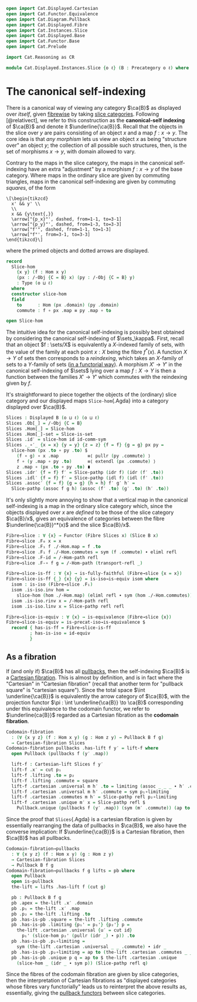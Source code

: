 ```agda
open import Cat.Displayed.Cartesian
open import Cat.Functor.Equivalence
open import Cat.Diagram.Pullback
open import Cat.Displayed.Fibre
open import Cat.Instances.Slice
open import Cat.Displayed.Base
open import Cat.Functor.Base
open import Cat.Prelude

import Cat.Reasoning as CR

module Cat.Displayed.Instances.Slice {o ℓ} (B : Precategory o ℓ) where
```

<!--
```agda
open Cartesian-fibration
open Cartesian-lift
open Displayed
open is-cartesian
open Functor
open CR B
open /-Obj
```
-->

# The canonical self-indexing

There is a canonical way of viewing any category $\ca{B}$ as displayed
over _itself_, given [fibrewise] by taking [slice categories]. Following
[@relativect], we refer to this construction as the **canonical-self
indexing** of $\ca{B}$ and denote it $\underline{\ca{B}}$. Recall that
the objects in the slice over $y$ are pairs consisting of an object $x$
and a map $f : x \to y$. The core idea is that _any morphism_ lets us
view an object $x$ as being "structure over" an object $y$; the
collection of all possible such structures, then, is the set of
morphisms $x \to y$, with domain allowed to vary.

[fibrewise]: Cat.Displayed.Fibre.html
[slice categories]: Cat.Instances.Slice.html

Contrary to the maps in the slice category, the maps in the canonical
self-indexing have an extra "adjustment" by a morphism $f : x \to y$ of
the base category. Where maps in the ordinary slice are given by
commuting triangles, maps in the canonical self-indexing are given by
commuting _squares_, of the form

~~~{.quiver}
\[\begin{tikzcd}
  x' && y' \\
  \\
  x && {y\text{,}}
  \arrow["{p_x}"', dashed, from=1-1, to=3-1]
  \arrow["{p_y}"', dashed, from=1-3, to=3-3]
  \arrow["f'", dashed, from=1-1, to=1-3]
  \arrow["f"', from=3-1, to=3-3]
\end{tikzcd}\]
~~~

where the primed objects and dotted arrows are displayed.

```agda
record
  Slice-hom
    {x y} (f : Hom x y)
    (px : /-Obj {C = B} x) (py : /-Obj {C = B} y)
    : Type (o ⊔ ℓ)
  where
  constructor slice-hom
  field
    to      : Hom (px .domain) (py .domain)
    commute : f ∘ px .map ≡ py .map ∘ to

open Slice-hom
```

<!--
```agda
private unquoteDecl eqv = declare-record-iso eqv (quote Slice-hom)
```
-->

The intuitive idea for the canonical self-indexing is possibly best
obtained by considering the canonical self-indexing of $\sets_\kappa$.
First, recall that an object $f : \sets/X$ is equivalently a $X$-indexed
family of sets, with the value of the family at each point $x : X$ being
the fibre $f^*(x)$. A function $X \to Y$ of sets then corresponds to a
_reindexing_, which takes an $X$-family of sets to a $Y$-family of sets
([in a functorial way]). A morphism $X' \to Y'$ in the canonical
self-indexing of $\sets$ lying over a map $f : X \to Y$ is then a
function between the families $X' \to Y'$ which commutes with the
reindexing given by $f$.

[in a functorial way]: Cat.Instances.Slice.html#slices-of-sets

<!--
```agda
module _ {x y} {f g : Hom x y} {px : /-Obj x} {py : /-Obj y}
         {f′ : Slice-hom f px py} {g′ : Slice-hom g px py} where

  Slice-pathp : (p : f ≡ g) → (f′ .to ≡ g′ .to) → PathP (λ i → Slice-hom (p i) px py) f′ g′
  Slice-pathp p p′ i .to = p′ i
  Slice-pathp p p′ i .commute =
    is-prop→pathp
      (λ i → Hom-set _ _ (p i ∘ px .map) (py .map ∘ (p′ i)))
      (f′ .commute)
      (g′ .commute)
      i

module _ {x y} (f : Hom x y) (px : /-Obj x) (py : /-Obj y) where
  Slice-is-set : is-set (Slice-hom f px py)
  Slice-is-set = Iso→is-hlevel 2 eqv (hlevel 2)
    where open HLevel-instance
```
-->

It's straightforward to piece together the objects of the (ordinary)
slice category and our displayed maps `Slice-hom`{.Agda} into a category
displayed over $\ca{B}$.

```agda
Slices : Displayed B (o ⊔ ℓ) (o ⊔ ℓ)
Slices .Ob[_] = /-Obj {C = B}
Slices .Hom[_] = Slice-hom
Slices .Hom[_]-set = Slice-is-set
Slices .id′ = slice-hom id id-comm-sym
Slices ._∘′_ {x = x} {y = y} {z = z} {f = f} {g = g} px py =
  slice-hom (px .to ∘ py .to) $
    (f ∘ g) ∘ x .map           ≡⟨ pullr (py .commute) ⟩
    f ∘ (y .map ∘ py .to)      ≡⟨ extendl (px .commute) ⟩
    z .map ∘ (px .to ∘ py .to) ∎
Slices .idr′ {f = f} f′ = Slice-pathp (idr f) (idr (f′ .to))
Slices .idl′ {f = f} f′ = Slice-pathp (idl f) (idl (f′ .to))
Slices .assoc′ {f = f} {g = g} {h = h} f′ g′ h′ =
  Slice-pathp (assoc f g h) (assoc (f′ .to) (g′ .to) (h′ .to))
```

It's only slightly more annoying to show that a vertical map in the
canonical self-indexing is a map in the ordinary slice category which,
since the objects displayed over $x$ are _defined_ to be those of the
slice category $\ca{B}/x$, gives an equivalence of categories between
the fibre $\underline{\ca{B}}^*(x)$ and the slice $\ca{B}/x$.

```agda
Fibre→slice : ∀ {x} → Functor (Fibre Slices x) (Slice B x)
Fibre→slice .F₀ x = x
Fibre→slice .F₁ f ./-Hom.map = f .to
Fibre→slice .F₁ f ./-Hom.commutes = sym (f .commute) ∙ eliml refl
Fibre→slice .F-id = /-Hom-path refl
Fibre→slice .F-∘ f g = /-Hom-path (transport-refl _)

Fibre→slice-is-ff : ∀ {x} → is-fully-faithful (Fibre→slice {x = x})
Fibre→slice-is-ff {_} {x} {y} = is-iso→is-equiv isom where
  isom : is-iso (Fibre→slice .F₁)
  isom .is-iso.inv hom =
    slice-hom (hom ./-Hom.map) (eliml refl ∙ sym (hom ./-Hom.commutes))
  isom .is-iso.rinv x = /-Hom-path refl
  isom .is-iso.linv x = Slice-pathp refl refl

Fibre→slice-is-equiv : ∀ {x} → is-equivalence (Fibre→slice {x})
Fibre→slice-is-equiv = is-precat-iso→is-equivalence $
  record { has-is-ff = Fibre→slice-is-ff
         ; has-is-iso = id-equiv
         }
```

## As a fibration

If (and only if) $\ca{B}$ has all [pullbacks], then the self-indexing
$\ca{B}$ is a [Cartesian fibration]. This is almost by definition, and
is in fact where the "Cartesian" in "Cartesian fibration" (recall that
another term for "pullback square" is "cartesian square"). Since the
total space $\int \underline{\ca{B}}$ is equivalently the arrow category
of $\ca{B}$, with the projection functor $\pi : \int \underline{\ca{B}}
\to \ca{B}$ corresponding under this equivalence to the codomain
functor, we refer to $\underline{ca{B}}$ regarded as a Cartesian
fibration as the **codomain fibration**.

```agda
Codomain-fibration
  : (∀ {x y z} (f : Hom x y) (g : Hom z y) → Pullback B f g)
  → Cartesian-fibration Slices
Codomain-fibration pullbacks .has-lift f y′ = lift-f where
  open Pullback (pullbacks f (y′ .map))

  lift-f : Cartesian-lift Slices f y′
  lift-f .x′ = cut p₁
  lift-f .lifting .to = p₂
  lift-f .lifting .commute = square
  lift-f .cartesian .universal m h′ .to = limiting (assoc _ _ _ ∙ h′ .commute)
  lift-f .cartesian .universal m h′ .commute = sym p₁∘limiting
  lift-f .cartesian .commutes m h′ = Slice-pathp refl p₂∘limiting
  lift-f .cartesian .unique m′ x = Slice-pathp refl $
    Pullback.unique (pullbacks f (y′ .map)) (sym (m′ .commute)) (ap to x)
```

[pullbacks]: Cat.Diagram.Pullback.html
[Cartesian fibration]: Cat.Displayed.Cartesian.html

Since the proof that `Slices`{.Agda} is a cartesian fibration is given
by essentially rearranging the data of pullbacks in $\ca{B}$, we also
have the converse implication: If $\underline{\ca{B}}$ is a Cartesian
fibration, then $\ca{B}$ has all pullbacks.

```agda
Codomain-fibration→pullbacks
  : ∀ {x y z} (f : Hom x y) (g : Hom z y)
  → Cartesian-fibration Slices
  → Pullback B f g
Codomain-fibration→pullbacks f g lifts = pb where
  open Pullback
  open is-pullback
  the-lift = lifts .has-lift f (cut g)

  pb : Pullback B f g
  pb .apex = the-lift .x′ .domain
  pb .p₁ = the-lift .x′ .map
  pb .p₂ = the-lift .lifting .to
  pb .has-is-pb .square = the-lift .lifting .commute
  pb .has-is-pb .limiting {p₁' = p₁'} {p₂'} p =
    the-lift .cartesian .universal {u′ = cut id}
      p₁' (slice-hom p₂' (pullr (idr _) ∙ p)) .to
  pb .has-is-pb .p₁∘limiting =
    sym (the-lift .cartesian .universal _ _ .commute) ∙ idr _
  pb .has-is-pb .p₂∘limiting = ap to (the-lift .cartesian .commutes _ _)
  pb .has-is-pb .unique p q = ap to $ the-lift .cartesian .unique
    (slice-hom _ (idr _ ∙ sym p)) (Slice-pathp refl q)
```

Since the fibres of the codomain fibration are given by slice
categories, then the interpretation of Cartesian fibrations as
"displayed categories whose fibres vary functorially" leads us to
reinterpret the above results as, essentially, giving the [pullback
functors] between slice categories.

[pullback functors]: Cat.Functor.Pullback.html
